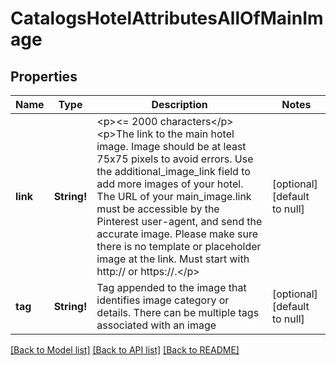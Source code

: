 # CatalogsHotelAttributesAllOfMainImage

## Properties
Name | Type | Description | Notes
------------ | ------------- | ------------- | -------------
**link** | **String!** | &lt;p&gt;&lt;&#x3D; 2000 characters&lt;/p&gt; &lt;p&gt;The link to the main hotel image. Image should be at least 75x75 pixels to avoid errors. Use the additional_image_link field to add more images of your hotel. The URL of your main_image.link must be accessible by the Pinterest user-agent, and send the accurate image. Please make sure there is no template or placeholder image at the link. Must start with http:// or https://.&lt;/p&gt; | [optional] [default to null]
**tag** | **String!** | Tag appended to the image that identifies image category or details. There can be multiple tags associated with an image | [optional] [default to null]

[[Back to Model list]](../README.md#documentation-for-models) [[Back to API list]](../README.md#documentation-for-api-endpoints) [[Back to README]](../README.md)



